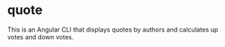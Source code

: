 # quote
This is an Angular CLI that displays quotes by authors and calculates up votes and down votes.

